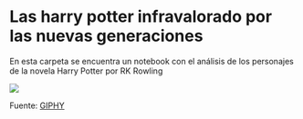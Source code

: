 # Las harry potter infravalorado por las nuevas generaciones

En esta carpeta se encuentra un notebook con el análisis de los personajes de la novela Harry Potter por RK Rowling

![](https://media.giphy.com/media/tpwwhv1BLd31e/giphy.gif) 

Fuente: [GIPHY](https://media.giphy.com/media/tpwwhv1BLd31e/giphy.gif)



